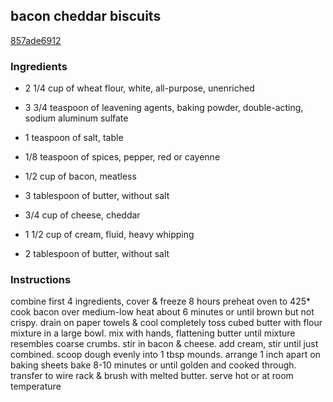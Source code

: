 ## bacon cheddar biscuits

[857ade6912](https://cookpad.com/us/recipes/349210-bacon-cheddar-biscuits)

### Ingredients

 - 2 1/4 cup of wheat flour, white, all-purpose, unenriched

 - 3 3/4 teaspoon of leavening agents, baking powder, double-acting, sodium aluminum sulfate

 - 1 teaspoon of salt, table

 - 1/8 teaspoon of spices, pepper, red or cayenne

 - 1/2 cup of bacon, meatless

 - 3 tablespoon of butter, without salt

 - 3/4 cup of cheese, cheddar

 - 1 1/2 cup of cream, fluid, heavy whipping

 - 2 tablespoon of butter, without salt

### Instructions

combine first 4 ingredients, cover & freeze 8 hours preheat oven to 425* cook bacon over medium-low heat about 6 minutes or until brown but not crispy. drain on paper towels & cool completely toss cubed butter with flour mixture in a large bowl. mix with hands, flattening butter until mixture resembles coarse crumbs. stir in bacon & cheese. add cream, stir until just combined. scoop dough evenly into 1 tbsp mounds. arrange 1 inch apart on baking sheets bake 8-10 minutes or until golden and cooked through. transfer to wire rack & brush with melted butter. serve hot or at room temperature